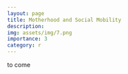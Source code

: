 ```yaml
---
layout: page
title: Motherhood and Social Mobility
description:
img: assets/img/7.png
importance: 3
category: r
---
```


to come
